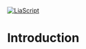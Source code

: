 <!--

author:   Dr. Mark Jacob, Maximilian Dörnbrack
email:
version:  0.0.1
language: de
narrator: Deutsch Female
comment: The Language of Negotiation

-->

[![LiaScript](https://raw.githubusercontent.com/LiaScript/LiaScript/master/badges/course.svg)](https://liascript.github.io/course/?https://github.com/markjjacob/Negotiation/blob/main/Introduction.md)

# Introduction
